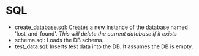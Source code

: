 # SQL

* create_database.sql: Creates a new instance of the database named 'lost_and_found'. *This will delete the current database if it exists*
* schema.sql: Loads the DB schema.
* test_data.sql: Inserts test data into the DB. It assumes the DB is empty.

